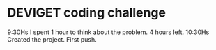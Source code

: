 # DEVIGET coding challenge

9:30Hs	I spent 1 hour to think about the problem. 4 hours left.
10:30Hs Created the project. First push.